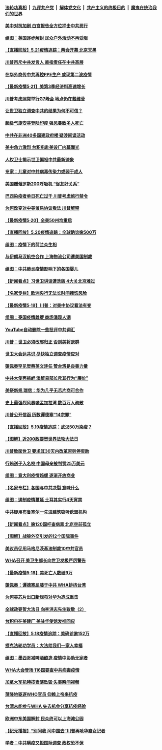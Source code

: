####  [法轮功真相](../../../../basic/blob/master/README.md?t=05212331) &nbsp;|&nbsp; [九评共产党](../../../../9ping.md/blob/master/README.md?t=05212331) &nbsp;|&nbsp; [解体党文化](../../../../jtdwh.md/blob/master/README.md?t=05212331)  &nbsp;|&nbsp; [共产主义的终极目的](../../../../gczydzjmd.md/blob/master/README.md?t=05212331) &nbsp;|&nbsp; [魔鬼在统治我们的世界](../../../../mgztzwmdsj.md/blob/master/README.md?t=05212331) 

#### [美中对抗加剧 白宫报告全方位抨击中共恶行](../pages/nsc418/n12126583.md?t=05212331) 

#### [组图：英国逐步解封 民众户外活动不再受限](../pages/nsc418/n12125886.md?t=05212331) 

#### [【直播回放】5.21疫情追踪：两会开幕 北京天黑](../pages/nsc418/n12126358.md?t=05212331) 

#### [川普再斥中共发言人 直指责任在中共高层](../pages/nsc418/n12126172.md?t=05212331) 

#### [在华外商传中共再控PPE生产 或现第二波疫情](../pages/nsc418/n12125990.md?t=05212331) 

#### [【最新疫情5·21】美第3季经济料高速增长](../pages/nsc418/n12125105.md?t=05212331) 

#### [川普考虑照常举行G7峰会 地点仍在戴维营](../pages/nsc418/n12125551.md?t=05212331) 

#### [让世卫独立调查中共的结果为何不可信？](../pages/nsc418/n12122662.md?t=05212331) 

#### [超级气旋安芬登陆印度 强风暴致多人死亡](../pages/nsc418/n12125031.md?t=05212331) 

#### [中共在非洲40多国建政府楼 疑涉间谍活动](../pages/nsc418/n12124556.md?t=05212331) 

#### [美中角力激烈 台积电赴美设厂内幕曝光](../pages/nsc418/n12124386.md?t=05212331) 

#### [人权卫士揭示世卫偏袒中共最新迹象](../pages/nsc418/n12124436.md?t=05212331) 

#### [专家：儿童对中共病毒传染力或弱于成人](../pages/nsc418/n12124239.md?t=05212331) 

#### [美国赠俄罗斯200呼吸机 “促友好关系”](../pages/nsc418/n12124107.md?t=05212331) 

#### [巴西染疫者单日死亡过千 川普考虑旅行禁令](../pages/nsc418/n12124109.md?t=05212331) 

#### [为何改变对中美贸易协议看法 川普解释](../pages/nsc418/n12123607.md?t=05212331) 

#### [【最新疫情5·20】全美50州均重启](../pages/nsc418/n12122325.md?t=05212331) 

#### [【直播回放】5.20疫情追踪：全球确诊逾500万](../pages/nsc418/n12123549.md?t=05212331) 

#### [组图：疫情下的荷兰众生相](../pages/nsc418/n12123320.md?t=05212331) 

#### [与伊朗马汉航空合作 上海物流公司遭美国制裁](../pages/nsc418/n12123307.md?t=05212331) 

#### [组图：中共肺炎疫情影响下的各国婴儿](../pages/nsc418/n12122972.md?t=05212331) 

#### [【新闻看点】习世卫讲话遭洗版 4大关北京难过](../pages/nsc418/n12122351.md?t=05212331) 

#### [【名家专栏】欧洲央行无法长时间掩饰风险](../pages/nsc418/n12121375.md?t=05212331) 

#### [【最新疫情5·19】川普：对美中协议看法有变](../pages/nsc418/n12119608.md?t=05212331) 

#### [组图：泰国疫情趋缓 商场涌现人潮](../pages/nsc418/n12118444.md?t=05212331) 

#### [YouTube自动删除一些批评中共词汇](../pages/nsc418/n12122108.md?t=05212331) 

#### [川普：世卫必须改邪归正 否则美将退群](../pages/nsc418/n12119972.md?t=05212331) 

#### [世卫大会达共识 尽快独立调查疫情应对](../pages/nsc418/n12121699.md?t=05212331) 

#### [蓬佩奥罕见贺蔡英文连任 赞台湾是良善力量](../pages/nsc418/n12121690.md?t=05212331) 

#### [中共大使再挑衅 澳贸易部长斥其行为“廉价”](../pages/nsc418/n12121495.md?t=05212331) 

#### [美祭新规 瑞信：华为几乎无芯片商可合作](../pages/nsc418/n12121520.md?t=05212331) 

#### [史上最强烈风暴袭孟加拉湾 数百万人疏散](../pages/nsc418/n12121344.md?t=05212331) 

#### [川普公开信函 历数谭德塞“14宗罪”](../pages/nsc418/n12121039.md?t=05212331) 

#### [【直播回放】5.19疫情追踪：武汉50万染疫？](../pages/nsc418/n12121002.md?t=05212331) 

#### [【图解】近200政要贺世界法轮大法日](../pages/nsc418/n12120174.md?t=05212331) 

#### [川普致函世卫 要求其30天内改革否则停资助](../pages/nsc418/n12120775.md?t=05212331) 

#### [行贿送子入名校 中国母亲被判罚25万美元](../pages/nsc418/n12120646.md?t=05212331) 

#### [组图：意大利疫情趋缓 逐渐开放商业](../pages/nsc418/n12120581.md?t=05212331) 

#### [【名家专栏】各国与中共决裂 意味什么](../pages/nsc418/n12113628.md?t=05212331) 

#### [组图：遏制疫情蔓延 土耳其实行4天宵禁](../pages/nsc418/n12120220.md?t=05212331) 

#### [中共疑用布鲁塞尔一先进建筑窃听欧盟机构](../pages/nsc418/n12119534.md?t=05212331) 

#### [【新闻看点】逾120国吁查病毒 北京空前孤立](../pages/nsc418/n12119110.md?t=05212331) 

#### [【图解】战狼外交引发的12个国际事件](../pages/nsc418/n12119172.md?t=05212331) 

#### [美议员促用马格尼茨基法制裁10中共官员](../pages/nsc418/n12119139.md?t=05212331) 

#### [WHA召开 美卫生部长向世卫发极严厉警告](../pages/nsc418/n12119066.md?t=05212331) 

#### [【最新疫情5·18】美死亡人数破9万](../pages/nsc418/n12115367.md?t=05212331) 

#### [蓬佩奥：谭德塞屈膝于中共 WHA排挤台湾](../pages/nsc418/n12118907.md?t=05212331) 

#### [为何美芯片出口新规将对华为造成重击](../pages/nsc418/n12118862.md?t=05212331) 

#### [全球政要贺大法日 向李洪志先生致敬（2）](../pages/nsc418/n12116731.md?t=05212331) 

#### [台积电在美建厂 美驻华使馆发推回应](../pages/nsc418/n12118580.md?t=05212331) 

#### [【直播回放】5.18疫情追踪：美确诊逾152万](../pages/nsc418/n12118217.md?t=05212331) 

#### [捷克法轮功学员：大法给我们一家人幸福](../pages/nsc418/n12116224.md?t=05212331) 

#### [组图：墨西哥减啤酒酿造 疫情中协助无家者](../pages/nsc418/n12118048.md?t=05212331) 

#### [WHA大会登场 116国要查中共病毒疫情](../pages/nsc418/n12117992.md?t=05212331) 

#### [加拿大军机特技表演坠毁 失事瞬间视频](../pages/nsc418/n12117844.md?t=05212331) 

#### [蒲隆地驱逐WHO官员 仰赖上帝来抗疫](../pages/nsc418/n12117860.md?t=05212331) 

#### [台湾未能参与WHA 失去机会分享抗疫经验](../pages/nsc418/n12117491.md?t=05212331) 

#### [欧洲中东美国解封 民众终可以上海滩公园](../pages/nsc418/n12117261.md?t=05212331) 

#### [【纪元播报】“别问我 问中国去”川普再呛华裔女记者](../pages/nsc418/n12115768.md?t=05212331) 

#### [学者：中共瞒疫又拒国际调查 政权恐不保](../pages/nsc418/n12099710.md?t=05212331) 

